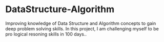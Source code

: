 # DataStructure-Algorithm
Improving knowledge of Data Structure and Algorithm concepts to gain deep problem solving skills. In this project, I am challenging myself to be pro logical resoning skills in 100 days..
